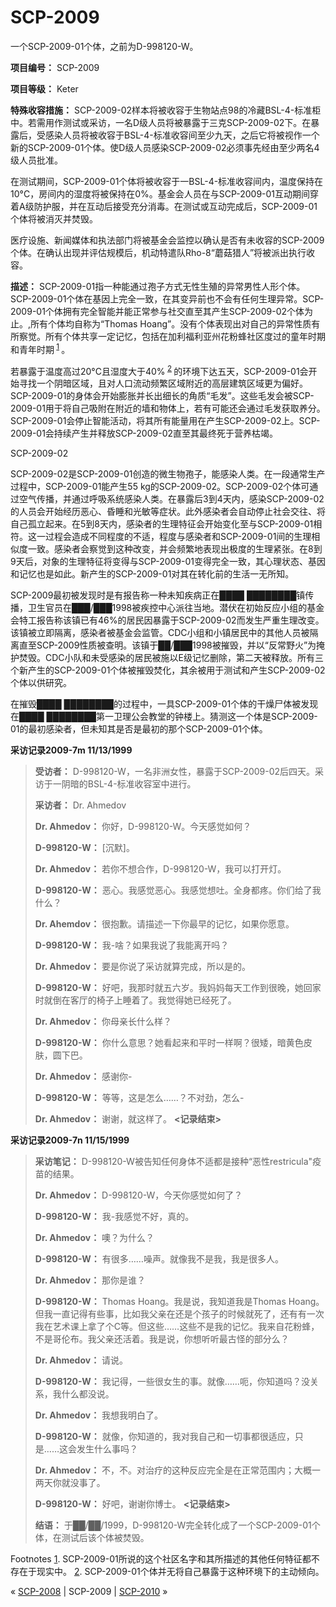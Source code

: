 # SCP-2009
                        




一个SCP-2009-01个体，之前为D-998120-W。



**项目编号：** SCP-2009

**项目等级：** Keter

**特殊收容措施：** SCP-2009-02样本将被收容于生物站点98的冷藏BSL-4-标准柜中。若需用作测试或采访，一名D级人员将被暴露于三克SCP-2009-02下。在暴露后，受感染人员将被收容于BSL-4-标准收容间至少九天，之后它将被视作一个新的SCP-2009-01个体。使D级人员感染SCP-2009-02必须事先经由至少两名4级人员批准。

在测试期间，SCP-2009-01个体将被收容于一BSL-4-标准收容间内，温度保持在10°C，房间内的湿度将被保持在0%。基金会人员在与SCP-2009-01互动期间穿着A级防护服，并在互动后接受充分消毒。在测试或互动完成后，SCP-2009-01个体将被消灭并焚毁。

医疗设施、新闻媒体和执法部门将被基金会监控以确认是否有未收容的SCP-2009个体。在确认出现并评估规模后，机动特遣队Rho-8“蘑菇猎人”将被派出执行收容。

**描述：** SCP-2009-01指一种能通过孢子方式无性生殖的异常男性人形个体。SCP-2009-01个体在基因上完全一致，在其变异前也不会有任何生理异常。SCP-2009-01个体拥有完全智能并能正常参与社交直至其产生SCP-2009-02个体为止。,所有个体均自称为“Thomas Hoang”。没有个体表现出对自己的异常性质有所察觉。所有个体共享一定记忆，包括在加利福利亚州花粉蜂社区度过的童年时期和青年时期<sup class='footnoteref'>
 <a shape='rect' class='footnoteref' id='footnoteref-1' href='javascript:;' onclick='WIKIDOT.page.utils.scrollToReference(&apos;footnote-1&apos;)'>1</a>
</sup>。

若暴露于温度高过20°C且湿度大于40%<sup class='footnoteref'>
 <a shape='rect' class='footnoteref' id='footnoteref-2' href='javascript:;' onclick='WIKIDOT.page.utils.scrollToReference(&apos;footnote-2&apos;)'>2</a>
</sup>的环境下达五天，SCP-2009-01会开始寻找一个阴暗区域，且对人口流动频繁区域附近的高层建筑区域更为偏好。SCP-2009-01的身体会开始膨胀并长出细长的角质“毛发”。这些毛发会被SCP-2009-01用于将自己吸附在附近的墙和物体上，若有可能还会通过毛发获取养分。SCP-2009-01会停止智能活动，将其所有能量用在产生SCP-2009-02上。SCP-2009-01会持续产生并释放SCP-2009-02直至其最终死于营养枯竭。



SCP-2009-02



SCP-2009-02是SCP-2009-01创造的微生物孢子，能感染人类。在一段通常生产过程中，SCP-2009-01能产生55 kg的SCP-2009-02。SCP-2009-02个体可通过空气传播，并通过呼吸系统感染人类。在暴露后3到4天内，感染SCP-2009-02的人员会开始经历恶心、昏睡和光敏等症状。此外感染者会自动停止社会交往、将自己孤立起来。在5到8天内，感染者的生理特征会开始变化至与SCP-2009-01相符。这一过程会造成不同程度的不适，程度与感染者和SCP-2009-01间的生理相似度一致。感染者会察觉到这种改变，并会频繁地表现出极度的生理紧张。在8到9天后，对象的生理特征将变得与SCP-2009-01变得完全一致，其心理状态、基因和记忆也是如此。新产生的SCP-2009-01对其在转化前的生活一无所知。

SCP-2009最初被发现时是有报告称一种未知疾病正在████ ████████镇传播，卫生官员在███/███1998被疾控中心派往当地。潜伏在初始反应小组的基金会特工报告称该镇已有46%的居民因暴露于SCP-2009-02而发生严重生理改变。该镇被立即隔离，感染者被基金会监管。CDC小组和小镇居民中的其他人员被隔离直至SCP-2009性质被查明。该镇于██/███1998被摧毁，并以“反常野火”为掩护焚毁。CDC小队和未受感染的居民被施以E级记忆删除，第二天被释放。所有三个新产生的SCP-2009-01个体被摧毁焚化，其余被用于测试和产生SCP-2009-02个体以供研究。

在摧毁████ ████████的过程中，一具SCP-2009-01个体的干燥尸体被发现在████ ████████第一卫理公会教堂的钟楼上。猜测这一个体是SCP-2009-01的最初感染者，但未知其是否是最初的那个SCP-2009-01个体。

**采访记录2009-7m 11/13/1999** 


> **受访者：** D-998120-W，一名非洲女性，暴露于SCP-2009-02后四天。采访于一阴暗的BSL-4-标准收容室中进行。
> 
> **采访者：** Dr. Ahmedov
> 
> **Dr. Ahmedov：** 你好，D-998120-W。今天感觉如何？
> 
> **D-998120-W：** [沉默]。
> 
> **Dr. Ahmedov：** 若你不想合作，D-998120-W，我可以打开灯。
> 
> **D-998120-W：** 恶心。我感觉恶心。我感觉想吐。全身都疼。你们给了我什么？
> 
> **Dr. Ahemdov：** 很抱歉。请描述一下你最早的记忆，如果你愿意。
> 
> **D-998120-W：** 我-啥？如果我说了我能离开吗？
> 
> **Dr. Ahmedov：** 要是你说了采访就算完成，所以是的。
> 
> **D-998120-W：** 好吧，我那时就五六岁。我妈妈每天工作到很晚，她回家时就倒在客厅的椅子上睡着了。我觉得她已经死了。
> 
> **Dr. Ahmedov：** 你母亲长什么样？
> 
> **D-998120-W：** 你什么意思？她看起来和平时一样啊？很矮，暗黄色皮肤，圆下巴。
> 
> **Dr. Ahmedov：** 感谢你-
> 
> **D-998120-W：** 等等，这是怎么……？不对劲，怎么-
> 
> **Dr. Ahmedov：** 谢谢，就这样了。
**<记录结束>** 
> 

**采访记录2009-7n 11/15/1999** 


> **采访笔记：** D-998120-W被告知任何身体不适都是接种“恶性restricula"疫苗的结果。
> 
> **Dr. Ahmedov：** D-998120-W，今天你感觉如何了？
> 
> **D-998120-W：** 我-我感觉不好，真的。
> 
> **Dr. Ahmedov：** 噢？为什么？
> 
> **D-998120-W：** 有很多……噪声。就像我不是我，我是很多人。
> 
> **Dr. Ahmedov：** 那你是谁？
> 
> **D-998120-W：** Thomas Hoang。我是说，我知道我是Thomas Hoang。但我一直记得有些事，比如我父亲在还是个孩子的时候就死了，还有有一次我在艺术课上拿了个C等。但这些……这些不是我的记忆。我来自花粉蜂，不是哥伦布。我父亲还活着。我是说，你想听听最古怪的部分么？
> 
> **Dr. Ahmedov：** 请说。
> 
> **D-998120-W：** 我记得，一些很女生的事。就像……呃，你知道吗？没关系，我什么都没说。
> 
> **Dr. Ahmedov：** 我想我明白了。
> 
> **D-998120-W：** 就像，你知道的，我对我自己和一切事都很适应，只是……这会发生什么事吗？
> 
> **Dr. Ahmedov：** 不，不。对治疗的这种反应完全是在正常范围内；大概一两天你就没事了。
> 
> **D-998120-W：** 好吧，谢谢你博士。
**<记录结束>** 
> 
> **结语：** 于██/██/1999，D-998120-W完全转化成了一个SCP-2009-01个体，在测试后该个体被焚毁。
> 


Footnotes
<a shape='rect' href='javascript:;' onclick='WIKIDOT.page.utils.scrollToReference(&apos;footnoteref-1&apos;)'>1</a>. SCP-2009-01所说的这个社区名字和其所描述的其他任何特征都不存在于现实中。
<a shape='rect' href='javascript:;' onclick='WIKIDOT.page.utils.scrollToReference(&apos;footnoteref-2&apos;)'>2</a>. SCP-2009-01个体并无将自己暴露于这种环境下的主动倾向。



« <a shape='rect' class='newpage' href='/scp-2008'>SCP-2008</a> | SCP-2009 | [SCP-2010](/scp-2010) »





                    